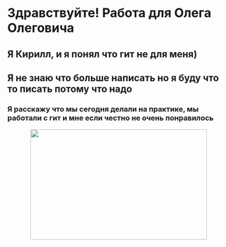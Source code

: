 # Здравствуйте! Работа для Олега Олеговича
## Я Кирилл, и я понял что гит не для меня)
## Я не знаю что больше написать но я буду что то писать потому что надо
### Я расскажу что мы сегодня делали на практике, мы работали с гит и мне если честно не очень понравилось
<p align="center">
  <img width="400" height="250" src="https://www.google.ru/url?sa=i&url=https%3A%2F%2Fakspic.ru%2Falbum%2F3840x2160&psig=AOvVaw2nnJgZAQcQnak397llM3C5&ust=1732591526745000&source=images&cd=vfe&opi=89978449&ved=0CBEQjRxqFwoTCICFysbE9okDFQAAAAAdAAAAABAE">
</p>
